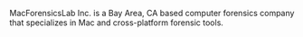 MacForensicsLab Inc. is a Bay Area, CA based computer forensics company
that specializes in Mac and cross-platform forensic tools.
